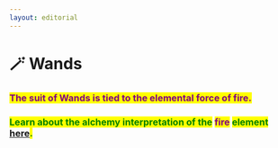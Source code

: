 ```yaml
---
layout: editorial
---
```


# 🪄 Wands



### <mark style="color:purple;"></mark>

### <mark style="color:purple;">The suit of Wands is tied to the elemental force of fire.</mark>

<mark style="color:purple;"></mark>

### <mark style="color:green;">Learn about the alchemy interpretation of the</mark> <mark style="color:purple;">fire</mark> <mark style="color:green;">element</mark> [here](../../../../../alchemy/the-usdchoice-of-alchemy/undefined-4/the-four-elements/fuoco.md)<mark style="color:green;">.</mark>

### <mark style="color:green;"></mark>

